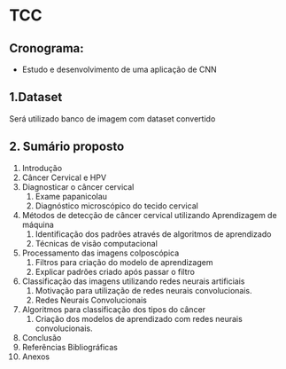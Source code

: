 # TCC

## Cronograma:
- Estudo e desenvolvimento de uma aplicação de CNN


## 1.Dataset
Será utilizado banco de imagem com dataset convertido 

## 2. Sumário proposto

1. Introdução
2. Câncer Cervical e HPV
3. Diagnosticar o câncer cervical
    1. Exame papanicolau
    2. Diagnóstico microscópico do tecido cervical
4. Métodos de detecção de câncer cervical utilizando Aprendizagem de máquina
    1. Identificação dos padrões através de algoritmos de aprendizado
    2. Técnicas de visão computacional
5. Processamento das imagens colposcópica
    1. Filtros para criação do modelo de aprendizagem
    2. Explicar padrões criado após passar o filtro
6. Classificação das imagens utilizando redes neurais artificiais
    1. Motivação para utilização de redes neurais convolucionais.
    2. Redes Neurais Convolucionais
7. Algoritmos para classificação dos tipos do câncer
    1. Criação dos modelos de aprendizado com redes neurais convolucionais.
8. Conclusão
9. Referências Bibliográficas
10. Anexos
